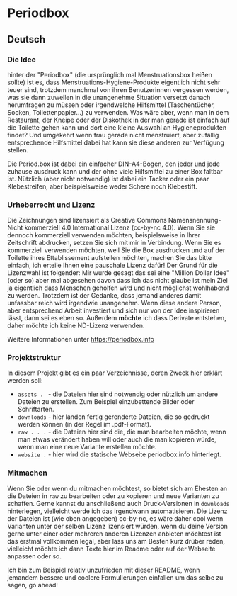 # Periodbox

## Deutsch

### Die Idee

hinter der "Periodbox" (die ursprünglich mal Menstruationsbox heißen sollte) ist es, dass Menstruations-Hygiene-Produkte eigentlich nicht sehr teuer sind, trotzdem manchmal von ihren Benutzerinnen vergessen werden, was sie dann zuweilen in die unangenehme Situation versetzt danach herumfragen zu müssen oder irgendwelche Hilfsmittel (Taschentücher, Socken, Toilettenpapier…) zu verwenden.
Was wäre aber, wenn man in dem Restaurant, der Kneipe oder der Diskothek in der man gerade ist einfach auf die Toilette gehen kann und dort eine kleine Auswahl an Hygieneprodukten findet? Und umgekehrt wenn frau gerade nicht menstruiert, aber zufällig entsprechende Hilfsmittel dabei hat kann sie diese anderen zur Verfügung stellen.

Die Period.box ist dabei ein einfacher DIN-A4-Bogen, den jeder und jede zuhause ausdruck kann und der ohne viele Hilfsmittel zu einer Box faltbar ist. Nützlich (aber nicht notwendig) ist dabei ein Tacker oder ein paar Klebestreifen, aber beispielsweise weder Schere noch Klebestift.

### Urheberrecht und Lizenz

Die Zeichnungen sind lizensiert als Creative Commons Namensnennung-Nicht kommerziell 4.0 International Lizenz (cc-by-nc 4.0). Wenn Sie sie dennoch kommerziell verwenden möchten, beispielsweise in Ihrer Zeitschrift abdrucken, setzen Sie sich mit mir in Verbindung. Wenn Sie es kommerziell verwenden möchten, weil Sie die Box ausdrucken und auf der Toilette ihres Ettablissement aufstellen möchten, machen Sie das bitte einfach, ich erteile Ihnen eine pauschale Lizenz dafür!
Der Grund für die Lizenzwahl ist folgender:
Mir wurde gesagt das sei eine "Million Dollar Idee" (oder so) aber mal abgesehen davon dass ich das nicht glaube ist mein Ziel ja eigentlich dass Menschen geholfen wird und nicht möglichst wohlhabend zu werden. Trotzdem ist der Gedanke, dass jemand anderes damit unfassbar reich wird irgendwie unangenehm. Wenn diese andere Person, aber entsprechend Arbeit investiert und sich nur von der Idee inspirieren lässt, dann sei es eben so. Außerdem **möchte** ich dass Derivate entstehen, daher möchte ich keine ND-Lizenz verwenden.

Weitere Informationen unter https://periodbox.info

### Projektstruktur

In diesem Projekt gibt es ein paar Verzeichnisse, deren Zweck hier erklärt werden soll:

* `assets . ` - die Dateien hier sind notwendig oder nützlich um andere Dateien zu erstellen. Zum Beispiel einzubettende Bilder oder Schriftarten.
* `downloads` - hier landen fertig gerenderte Dateien, die so gedruckt werden können (in der Regel im .pdf-Format).
* `raw . . .` - die Dateien hier sind die, die man bearbeiten möchte, wenn man etwas verändert haben will oder auch die man kopieren würde, wenn man eine neue Variante erstellen möchte.
* `website .` - hier wird die statische Webseite periodbox.info hinterlegt.

### Mitmachen

Wenn Sie oder wenn du mitmachen möchtest, so bietet sich am Ehesten an die Dateien in `raw` zu bearbeiten oder zu kopieren und neue Varianten zu schaffen. Gerne kannst du anschließend auch Druck-Versionen in `downloads` hinterlegen, vielleicht werde ich das irgendwann automatisieren.
Die Lizenz der Dateien ist (wie oben angegeben) cc-by-nc, es wäre daher cool wenn Varianten unter der selben Lizenz lizensiert würden, wenn du deine Version gerne unter einer oder mehreren anderen Lizenzen anbieten möchtest ist das erstmal vollkommen legal, aber lass uns am Besten kurz drüber reden, vielleicht möchte ich dann Texte hier im Readme oder auf der Webseite anpassen oder so.

Ich bin zum Beispiel relativ unzufrieden mit dieser README, wenn jemandem bessere und coolere Formulierungen einfallen um das selbe zu sagen, go ahead!
